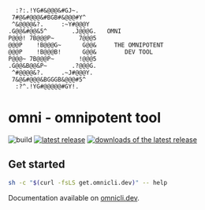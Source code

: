 ```
  :?:.!YG#&@@@&#GJ~.
 7#@&#@@@&#BGB#&@@@#Y^
 ^&@@@@&?.     :~Y#@@@Y
.G@@&#@@&5^       .J@@@G.   OMNI
P@@@! 7B@@@P~       7@@@5
@@@P    !B@@@G~      G@@&     THE OMNIPOTENT
@@@P    !B@@@B!      G@@&        DEV TOOL
P@@@~ 7B@@@P~       !@@@5
.G@@&B@@&P~       .?@@@G.
 ^#@@@@&?.     .~J#@@@Y.
 7&@&#@@@&BGGGB&@@@#5^
  :?^.!YG#@@@@@#GY!.
```

# omni - omnipotent tool

![build](https://github.com/XaF/omni/actions/workflows/tests.yaml/badge.svg)
[![latest release](https://img.shields.io/github/v/release/XaF/omni?logo=github&sort=semver)](https://github.com/XaF/omni/releases)
[![downloads of the latest release](https://img.shields.io/github/downloads-pre/xaf/omni/latest/total?logo=github)](https://tooomm.github.io/github-release-stats/?username=xaf&repository=omni)

## Get started

```sh
sh -c "$(curl -fsLS get.omnicli.dev)" -- help
```

Documentation available on [omnicli.dev](https://omnicli.dev).
